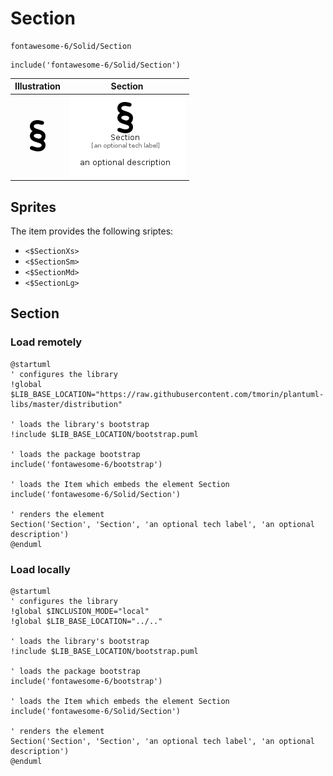 # Section


```text
fontawesome-6/Solid/Section
```

```text
include('fontawesome-6/Solid/Section')
```



| Illustration | Section |
| :---: | :---: |
| ![illustration for Illustration](../../fontawesome-6/Solid/Section.png) | ![illustration for Section](../../fontawesome-6/Solid/Section.Local.png) |



## Sprites
The item provides the following sriptes:

- `<$SectionXs>`
- `<$SectionSm>`
- `<$SectionMd>`
- `<$SectionLg>`





## Section

### Load remotely
```plantuml
@startuml
' configures the library
!global $LIB_BASE_LOCATION="https://raw.githubusercontent.com/tmorin/plantuml-libs/master/distribution"

' loads the library's bootstrap
!include $LIB_BASE_LOCATION/bootstrap.puml

' loads the package bootstrap
include('fontawesome-6/bootstrap')

' loads the Item which embeds the element Section
include('fontawesome-6/Solid/Section')

' renders the element
Section('Section', 'Section', 'an optional tech label', 'an optional description')
@enduml
```

### Load locally
```plantuml
@startuml
' configures the library
!global $INCLUSION_MODE="local"
!global $LIB_BASE_LOCATION="../.."

' loads the library's bootstrap
!include $LIB_BASE_LOCATION/bootstrap.puml

' loads the package bootstrap
include('fontawesome-6/bootstrap')

' loads the Item which embeds the element Section
include('fontawesome-6/Solid/Section')

' renders the element
Section('Section', 'Section', 'an optional tech label', 'an optional description')
@enduml
```

